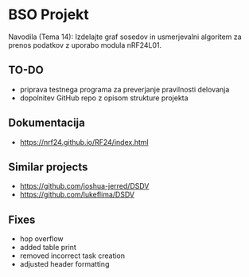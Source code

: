 # BSO Projekt

Navodila (Tema 14): Izdelajte graf sosedov in usmerjevalni algoritem za prenos podatkov z uporabo modula nRF24L01.

## TO-DO

- priprava testnega programa za preverjanje pravilnosti delovanja
- dopolnitev GitHub repo z opisom strukture projekta

## Dokumentacija

- https://nrf24.github.io/RF24/index.html

## Similar projects
- https://github.com/joshua-jerred/DSDV
- https://github.com/lukeflima/DSDV

## Fixes
- hop overflow
- added table print
- removed incorrect task creation
- adjusted header formatting

